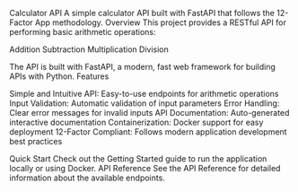 Calculator API
A simple calculator API built with FastAPI that follows the 12-Factor App methodology.
Overview
This project provides a RESTful API for performing basic arithmetic operations:

Addition
Subtraction
Multiplication
Division

The API is built with FastAPI, a modern, fast web framework for building APIs with Python.
Features

Simple and Intuitive API: Easy-to-use endpoints for arithmetic operations
Input Validation: Automatic validation of input parameters
Error Handling: Clear error messages for invalid inputs
API Documentation: Auto-generated interactive documentation
Containerization: Docker support for easy deployment
12-Factor Compliant: Follows modern application development best practices

Quick Start
Check out the Getting Started guide to run the application locally or using Docker.
API Reference
See the API Reference for detailed information about the available endpoints.